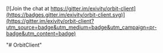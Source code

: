 
[![Join the chat at https://gitter.im/exivity/orbit-client](https://badges.gitter.im/exivity/orbit-client.svg)](https://gitter.im/exivity/orbit-client?utm_source=badge&utm_medium=badge&utm_campaign=pr-badge&utm_content=badge)

"# OrbitClient" 
